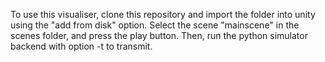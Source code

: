 To use this visualiser, clone this repository and import the folder into unity using the "add from disk" option.
Select the scene "mainscene" in the scenes folder, and press the play button.
Then, run the python simulator backend with option -t to transmit.
